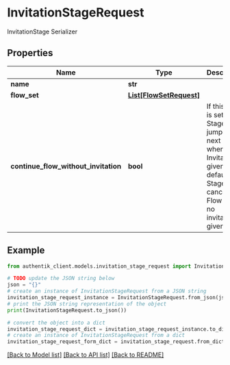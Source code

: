 # InvitationStageRequest

InvitationStage Serializer

## Properties

Name | Type | Description | Notes
------------ | ------------- | ------------- | -------------
**name** | **str** |  | 
**flow_set** | [**List[FlowSetRequest]**](FlowSetRequest.md) |  | [optional] 
**continue_flow_without_invitation** | **bool** | If this flag is set, this Stage will jump to the next Stage when no Invitation is given. By default this Stage will cancel the Flow when no invitation is given. | [optional] 

## Example

```python
from authentik_client.models.invitation_stage_request import InvitationStageRequest

# TODO update the JSON string below
json = "{}"
# create an instance of InvitationStageRequest from a JSON string
invitation_stage_request_instance = InvitationStageRequest.from_json(json)
# print the JSON string representation of the object
print(InvitationStageRequest.to_json())

# convert the object into a dict
invitation_stage_request_dict = invitation_stage_request_instance.to_dict()
# create an instance of InvitationStageRequest from a dict
invitation_stage_request_form_dict = invitation_stage_request.from_dict(invitation_stage_request_dict)
```
[[Back to Model list]](../README.md#documentation-for-models) [[Back to API list]](../README.md#documentation-for-api-endpoints) [[Back to README]](../README.md)


